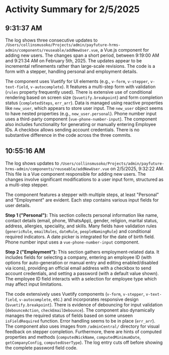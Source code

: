 # Activity Summary for 2/5/2025

## 9:31:37 AM
The log shows three consecutive updates to `/Users/collinsmusoko/Projects/admin/payfuture-hrms-admin/components/reuseable/addNewUser.vue`, a Vue.js component for adding new users.  The changes span a short period, between 9:19:00 AM and 9:21:34 AM on February 5th, 2025.  The updates appear to be incremental refinements rather than large-scale revisions.  The code is a form with a stepper, handling personal and employment details.

The component uses Vuetify for UI elements (e.g., `v-form`, `v-stepper`, `v-text-field`, `v-autocomplete`).  It features a multi-step form with validation (`rules` property frequently used).  There is extensive use of conditional rendering based on screen size (`$vuetify.breakpoint`) and form completion status (`completedSteps`, `err_arr`).  Data is managed using reactive properties like `new_user`,  which appears to store user input.  The `new_user` object seems to have nested properties (e.g., `new_user.personal`).  Phone number input uses a third-party component (`vue-phone-number-input`). The component also includes functionality for generating or manually entering Employee IDs.  A checkbox allows sending account credentials. There is no substantive difference in the code across the three commits.


## 10:55:16 AM
The log shows updates to `/Users/collinsmusoko/Projects/admin/payfuture-hrms-admin/components/reuseable/addNewUser.vue` on 2/5/2025, 9:32:22 AM.  This file is a Vue component responsible for adding new users. The changes involve significant modifications to a user input form, structured as a multi-step stepper.

The component features a stepper with multiple steps, at least "Personal" and "Employment" are evident. Each step contains various input fields for user details.

**Step 1 ("Personal"):** This section collects personal information like name, contact details (email, phone, WhatsApp), gender, religion, marital status, address, allergies, speciality, and skills.  Many fields have validation rules (`genericRule`, `emailRules`, `dateRule`, `peopleNamingRule`) and conditional required indicators.  A date picker is integrated for the date of birth field.  Phone number input uses a `vue-phone-number-input` component.

**Step 2 ("Employment"):** This section gathers employment-related data. It includes fields for selecting a company, entering an employee ID (with options for auto-generation or manual entry and editing enabled/disabled via icons), providing an official email address with a checkbox to send account credentials, and setting a password (with a default value shown).  The employee ID field interacts with a selection for employee type which may affect input limitations.

The code extensively uses Vuetify components (`v-form`, `v-stepper`, `v-text-field`, `v-autocomplete`, etc.) and incorporates responsive design (`$vuetify.breakpoint`). There is evidence of debouncing for input validation (`debounceAction`, `checkEmailDebounce`).  The component also dynamically manages the required status of fields based on some unseen `isFieldRequired` function.  Error handling seems to be in place (`err_arr`).  The component also uses images from `/adminCentral/` directory for visual feedback on stepper completion.  Furthermore, there are hints of computed properties and methods (`computedNickName`, `computedMinimumDate`, `getCompanyConfig`, `computedUserType`). The log entry cuts off before showing the complete password field code.
